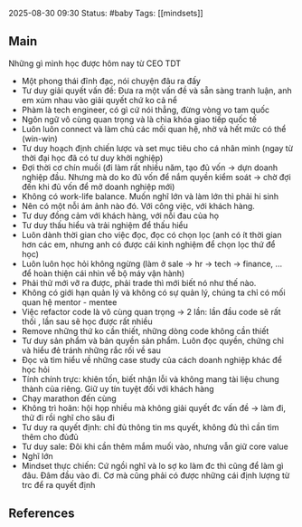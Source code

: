 2025-08-30 09:30
Status: #baby
Tags: [[mindsets]]
## Main

Những gì mình học được hôm nay từ CEO TDT 
- Một phong thái đĩnh đạc, nói chuyện đâu ra đấy
- Tư duy giải quyết vấn đề: Đưa ra một vấn đề và sẵn sàng tranh luận, anh em xúm nhau vào giải quyết chứ ko cả nể
- Phàm là tech engineer, có gì cứ nói thẳng, đừng vòng vo tam quốc
- Ngôn ngữ vô cùng quan trọng và là chìa khóa giao tiếp quốc tế
- Luôn luôn connect và làm chủ các mối quan hệ, nhờ vả hết mức có thể (win-win) 
- Tư duy hoạch định chiến lược và set mục tiêu cho cá nhân mình (ngay từ thời đại học đã có tư duy khởi nghiệp) 
- Đợi thời cơ chín muồi (đi làm rất nhiều năm, tạo đủ vốn -> dựn doanh nghiệp đầu. Nhưng mà do ko đủ vốn để nắm quyền kiểm soát -> chờ đợi đến khi đủ vốn để mở doanh nghiệp mới) 
- Không có work-life balance. Muốn nghĩ lớn và làm lớn thì phải hi sinh
- Nên có một nỗi ám ảnh nào đó. Với công việc, với khách hàng. 
- Tư duy đồng cảm với khách hàng, với nỗi đau của họ
- Tư duy thấu hiểu và trải nghiệm để thấu hiểu
- Luôn dành thời gian cho việc đọc, đọc có chọn lọc (anh có ít thời gian hơn các em, nhưng anh có được cái kinh nghiệm để chọn lọc thứ để học) 
- Luôn luôn học hỏi không ngừng (làm ở sale -> hr -> tech -> finance, ... để hoàn thiện cái nhìn về bộ máy vận hành)
- Phải thử mới vỡ ra được, phải trade thì mới biết nó như thế nào. 
- Không có giới hạn quản lý và không có sự quản lý, chúng ta chỉ có mối quan hệ mentor - mentee 
- Việc refactor code là vô cùng quan trọng -> 2 lần: lần đầu code sẽ rất thối , lần sau sẽ học được rất nhiều
- Remove những thứ ko cần thiết, những dòng code không cần thiết
- Tư duy sản phẩm và bản quyền sản phẩm. Luôn đọc quyền, chứng chỉ và hiểu đẻ tránh những rắc rối về sau
- Đọc và tìm hiểu về những case study của cách doanh nghiệp khác để học hỏi 
- Tính chính trực: khiên tốn, biết nhận lỗi và không mang tài liệu chung thành của riêng. Giữ uy tín tuyệt đối với khách hàng
- Chạy marathon đến cùng
- Không trì hoãn: hội họp nhiều mà không giải quyết đc vấn đề -> làm đi, thử đi rồi nghĩ cho sâu đi
- Tư duy ra quyết định: chỉ đủ thông tin ms quyết, không đủ thì cần tìm thêm cho đủđủ 
- Tư duy sale: Đôi khi cần thêm mắm muối vào, nhưng vẫn giữ core value
- Nghĩ lớn
- Mindset thực chiến: Cứ ngồi nghĩ và lo sợ ko làm đc thì cũng để làm gì đâu. Đâm đầu vào đi. Cơ mà cũng phải có được những cái định lượng từ trc để ra quyết định

## References